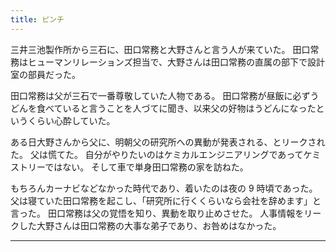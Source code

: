 ```yaml
---
title: ピンチ
---
```

三井三池製作所から三石に、田口常務と大野さんと言う人が来ていた。
田口常務はヒューマンリレーションズ担当で、大野さんは田口常務の直属の部下で設計室の部員だった。

田口常務は父が三石で一番尊敬していた人物である。
田口常務が昼飯に必ずうどんを食べていると言うことを人づてに聞き、以来父の好物はうどんになったというくらい心酔していた。

ある日大野さんから父に、明朝父の研究所への異動が発表される、とリークされた。
父は慌てた。
自分がやりたいのはケミカルエンジニアリングであってケミストリーではない。
そして車で単身田口常務の家を訪ねた。

もちろんカーナビなどなかった時代であり、着いたのは夜の 9 時頃であった。
父は寝ていた田口常務を起こし、「研究所に行くくらいなら会社を辞めます」と言った。
田口常務は父の覚悟を知り、異動を取り止めさせた。
人事情報をリークした大野さんは田口常務の大事な弟子であり、お咎めはなかった。

---

